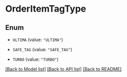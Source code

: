 # OrderItemTagType

## Enum


* `ULTIMA` (value: `"ULTIMA"`)

* `SAFE_TAG` (value: `"SAFE_TAG"`)

* `TURBO` (value: `"TURBO"`)


[[Back to Model list]](../README.md#documentation-for-models) [[Back to API list]](../README.md#documentation-for-api-endpoints) [[Back to README]](../README.md)


